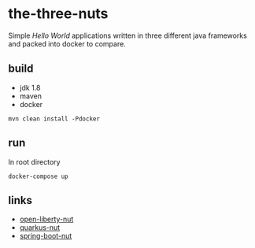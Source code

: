 # the-three-nuts

Simple _Hello World_ applications written in three different java frameworks and packed into docker to compare.

## build

- jdk 1.8
- maven
- docker

```shell script
mvn clean install -Pdocker
```

## run

In root directory

```shell script
docker-compose up
```

## links

- [open-liberty-nut](http://127.0.0.1:8081/open-liberty-nut/hello)
- [quarkus-nut](http://127.0.0.1:8082/hello)
- [spring-boot-nut](http://127.0.0.1:8081/hello)
 
